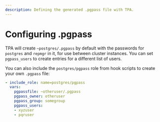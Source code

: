 ```yaml
---
description: Defining the generated .pgpass file with TPA.
---
```


# Configuring .pgpass

TPA will create `~postgres/.pgpass` by default with the passwords
for `postgres` and `repmgr` in it, for use between cluster instances.
You can set `pgpass_users` to create entries for a different list of
users.

You can also include the `postgres/pgpass` role from hook scripts to
create your own `.pgpass` file:

```yaml
- include_role: name=postgres/pgpass
  vars:
    pgpassfile: ~otheruser/.pgpass
    pgpass_owner: otheruser
    pgpass_group: somegroup
    pgpass_users:
    - xyzuser
    - pqruser
```
